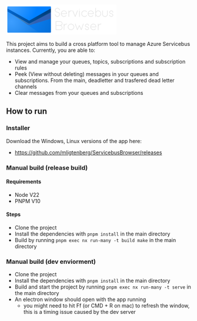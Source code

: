 <div>
    <br>
    <picture id="theme-default">
        <source srcset="assets/logo-text-dark.png" media="(prefers-color-scheme: dark)" />
        <source srcset="assets/logo-text.png" media="(prefers-color-scheme: light)" />
        <img src="assets/logo-text-dark.png" />
    </picture>
    <br>
</div>

This project aims to build a cross platform tool to manage Azure Servicebus instances.
Currently, you are able to:
- View and manage your queues, topics, subscriptions and subscription rules
- Peek (View without deleting) messages in your queues and subscriptions. From the main, deadletter and trasfered dead letter channels
- Clear messages from your queues and subscriptions

## How to run
### Installer
Download the Windows, Linux versions of the app here:
- https://github.com/mligtenberg/ServicebusBrowser/releases

### Manual build (release build)
#### Requirements
- Node V22
- PNPM V10

#### Steps
- Clone the project
- Install the dependencies with ``pnpm install`` in the main directory
- Build by running ``pnpm exec nx run-many -t build make`` in the main directory

### Manual build (dev enviorment)
- Clone the project
- Install the dependencies with ``pnpm install`` in the main directory
- Build and start the project by running ``pnpm exec nx run-many -t serve`` in the main directory
- An electron window should open with the app running
  - you might need to hit Ff (or CMD + R on mac) to refresh the window, this is a timing issue caused by the dev server
